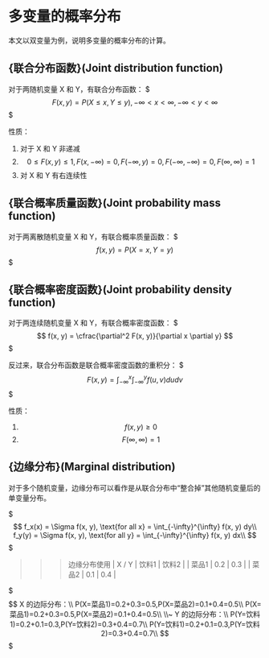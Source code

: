 # 多变量的概率分布

本文以双变量为例，说明多变量的概率分布的计算。

## {联合分布函数}(Joint distribution function)

对于两随机变量 X 和 Y，有联合分布函数：
$$$
F(x, y) = P(X \le x, Y \le y), -\infty < x < \infty, -\infty < y < \infty
$$$

性质：
1. 对于 X 和 Y 非递减
2. $$0 \le F(x, y) \le 1, F(x, -\infty) = 0, F(-\infty, y) = 0, F(-\infty, -\infty) = 0, F(\infty, \infty) = 1$$
3. 对 X 和 Y 有右连续性

## {联合概率质量函数}(Joint probability mass function)

对于两离散随机变量 X 和 Y，有联合概率质量函数：
$$$
f(x, y) = P(X = x, Y = y)
$$$

## {联合概率密度函数}(Joint probability density function)

对于两连续随机变量 X 和 Y，有联合概率密度函数：
$$$
f(x, y) = \cfrac{\partial^2 F(x, y)}{\partial x \partial y}
$$$

反过来，联合分布函数是联合概率密度函数的重积分：
$$$
F(x, y) = \int_{-\infty}^{x} \int_{-\infty}^{y} f(u, v) du dv
$$$

性质：
1. $$f(x, y) \ge 0$$
2. $$F(\infty, \infty) = 1$$

## {边缘分布}(Marginal distribution)

对于多个随机变量，边缘分布可以看作是从联合分布中“整合掉”其他随机变量后的单变量分布。

$$$
f_x(x) = \Sigma f(x, y), \text{for all x} = \int_{-\infty}^{\infty} f(x, y) dy\\
f_y(y) = \Sigma f(x, y), \text{for all y} = \int_{-\infty}^{\infty} f(x, y) dx\\
$$$

>>>边缘分布使用
| X / Y | 饮料1	| 饮料2 |
| 菜品1 | 0.2 | 0.3 |
| 菜品2 | 0.1 | 0.4 |

$$$
X 的边际分布：\\
P(X=菜品1)=0.2+0.3=0.5,P(X=菜品2)=0.1+0.4=0.5\\
P(X=菜品1)=0.2+0.3=0.5,P(X=菜品2)=0.1+0.4=0.5\\
\\~
Y 的边际分布：\\
P(Y=饮料1)=0.2+0.1=0.3,P(Y=饮料2)=0.3+0.4=0.7\\
P(Y=饮料1)=0.2+0.1=0.3,P(Y=饮料2)=0.3+0.4=0.7\\
$$$
>>>


